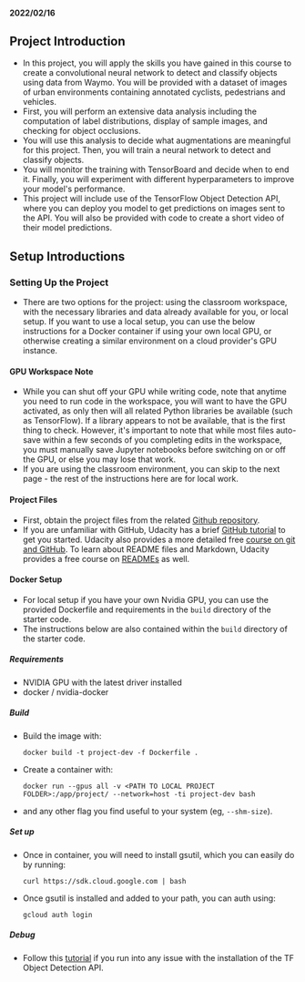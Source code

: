 #### 2022/02/16
## Project Introduction
- In this project, you will apply the skills you have gained in this course to create a convolutional neural network to detect and classify objects using data from Waymo. You will be provided with a dataset of images of urban environments containing annotated cyclists, pedestrians and vehicles.
- First, you will perform an extensive data analysis including the computation of label distributions, display of sample images, and checking for object occlusions.
- You will use this analysis to decide what augmentations are meaningful for this project. Then, you will train a neural network to detect and classify objects.
- You will monitor the training with TensorBoard and decide when to end it. Finally, you will experiment with different hyperparameters to improve your model's performance.
- This project will include use of the TensorFlow Object Detection API, where you can deploy you model to get predictions on images sent to the API. You will also be provided with code to create a short video of their model predictions.

## Setup Introductions
### Setting Up the Project
- There are two options for the project: using the classroom workspace, with the necessary libraries and data already available for you, or local setup. If you want to use a local setup, you can use the below instructions for a Docker container if using your own local GPU, or otherwise creating a similar environment on a cloud provider's GPU instance.
#### GPU Workspace Note
- While you can shut off your GPU while writing code, note that anytime you need to run code in the workspace, you will want to have the GPU activated, as only then will all related Python libraries be available (such as TensorFlow). If a library appears to not be available, that is the first thing to check. However, it's important to note that while most files auto-save within a few seconds of you completing edits in the workspace, you must manually save Jupyter notebooks before switching on or off the GPU, or else you may lose that work.
- If you are using the classroom environment, you can skip to the next page - the rest of the instructions here are for local work.
#### Project Files
- First, obtain the project files from the related [Github repository](https://github.com/udacity/nd013-c1-vision-starter).
- If you are unfamiliar with GitHub, Udacity has a brief [GitHub tutorial](https://www.udacity.com/blog/2015/06/a-beginners-git-github-tutorial.html) to get you started. Udacity also provides a more detailed free [course on git and GitHub](https://www.udacity.com/course/version-control-with-git--ud123). To learn about README files and Markdown, Udacity provides a free course on [READMEs](https://www.udacity.com/course/writing-readmes--ud777) as well.
#### Docker Setup
- For local setup if you have your own Nvidia GPU, you can use the provided Dockerfile and requirements in the `build` directory of the starter code.
- The instructions below are also contained within the `build` directory of the starter code.
##### Requirements
- NVIDIA GPU with the latest driver installed
- docker / nvidia-docker
##### Build
- Build the image with:
  ```
  docker build -t project-dev -f Dockerfile .
  ```
- Create a container with:
  ```
  docker run --gpus all -v <PATH TO LOCAL PROJECT FOLDER>:/app/project/ --network=host -ti project-dev bash
  ```
- and any other flag you find useful to your system (eg, `--shm-size`).
##### Set up
- Once in container, you will need to install gsutil, which you can easily do by running:
  ```
  curl https://sdk.cloud.google.com | bash
  ```
- Once gsutil is installed and added to your path, you can auth using:
  ```
  gcloud auth login
  ```
##### Debug
- Follow this [tutorial](https://tensorflow-object-detection-api-tutorial.readthedocs.io/en/latest/install.html#tensorflow-object-detection-api-installation) if you run into any issue with the installation of the TF Object Detection API.